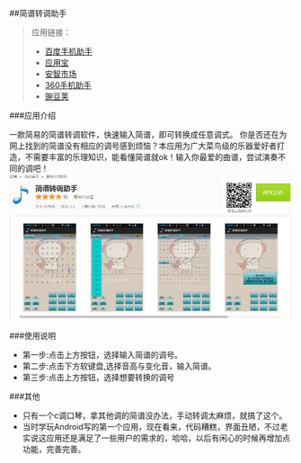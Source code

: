 ##简谱转调助手

> 应用链接：
> 
> + [百度手机助手](http://shouji.baidu.com/soft/item?docid=6968042&from=as&f=search_app_%E7%AE%80%E8%B0%B1%E8%BD%AC%E8%B0%83%E5%8A%A9%E6%89%8B%40list_1_title%401%40header_software_input)
> + [应用宝](http://android.myapp.com/myapp/detail.htm?apkName=com.example.myhamonicahelper)
> + [安智市场](http://www.anzhi.com/soft_1826106.html)
> + [360手机助手](http://zhushou.360.cn/detail/index/soft_id/1918644?recrefer=SE_D_%E7%AE%80%E8%B0%B1%E8%BD%AC%E8%B0%83%E5%8A%A9%E6%89%8B)
> + [豌豆荚](http://www.wandoujia.com/apps/com.example.myhamonicahelper)

###应用介绍

一款简易的简谱转调软件，快速输入简谱，即可转换成任意调式。 你是否还在为网上找到的简谱没有相应的调号感到烦恼？本应用为广大菜鸟级的乐器爱好者打造，不需要丰富的乐理知识，能看懂简谱就ok！输入你最爱的曲谱，尝试演奏不同的调吧！
![](https://raw.githubusercontent.com/jiangqideng/resources/master/MyHamonicaHelper.jpg)


###使用说明
+ 第一步:点击上方按钮，选择输入简谱的调号。
+ 第二步:点击下方软键盘,选择音高与变化音，输入简谱。
+ 第三步:点击上方按钮，选择想要转换的调号

###其他

+ 只有一个c调口琴，拿其他调的简谱没办法，手动转调太麻烦，就搞了这个。
+ 当时学玩Android写的第一个应用，现在看来，代码糟糕，界面丑陋，不过老实说这应用还是满足了一些用户的需求的，哈哈，以后有闲心的时候再增加点功能，完善完善。